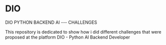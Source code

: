 # DIO
DIO PYTHON BACKEND AI --- CHALLENGES

This repository is dedicated to show how i did different challenges that were proposed at the platform DIO - Python AI Backend Developer
